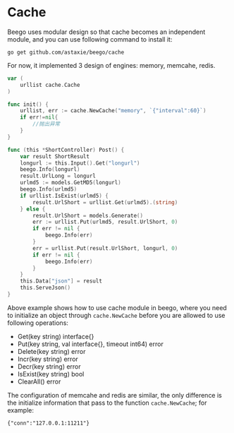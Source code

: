 # Cache

Beego uses modular design so that cache becomes an independent module, and you can use following command to install it:

	go get github.com/astaxie/beego/cache

For now, it implemented 3 design of engines: memory, memcahe, redis.

```go
var (
	urllist cache.Cache
)

func init() {
	urllist, err := cache.NewCache("memory", `{"interval":60}`)
	if err!=nil{
		//抛出异常
	}
}

func (this *ShortController) Post() {
	var result ShortResult
	longurl := this.Input().Get("longurl")
	beego.Info(longurl)
	result.UrlLong = longurl
	urlmd5 := models.GetMD5(longurl)
	beego.Info(urlmd5)
	if urllist.IsExist(urlmd5) {
		result.UrlShort = urllist.Get(urlmd5).(string)
	} else {
		result.UrlShort = models.Generate()
		err := urllist.Put(urlmd5, result.UrlShort, 0)
		if err != nil {
			beego.Info(err)
		}
		err = urllist.Put(result.UrlShort, longurl, 0)
		if err != nil {
			beego.Info(err)
		}
	}
	this.Data["json"] = result
	this.ServeJson()
}
```
Above example shows how to use cache module in beego, where you need to initialize an object through `cache.NewCache` before you are allowed to use following operations:

* Get(key string) interface{}
* Put(key string, val interface{}, timeout int64) error
* Delete(key string) error
* Incr(key string) error
* Decr(key string) error
* IsExist(key string) bool
* ClearAll() error

The configuration of memcahe and redis are similar, the only difference is the initialize information that pass to the function `cache.NewCache`; for example:

	{"conn":"127.0.0.1:11211"}